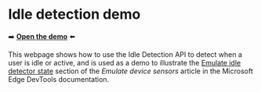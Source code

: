 # Idle detection demo

➡️ **[Open the demo](https://microsoftedge.github.io/Demos/idle-detection/)** ⬅️

This webpage shows how to use the Idle Detection API to detect when a user is idle or active, and is used as a demo to illustrate the [Emulate idle detector state](https://learn.microsoft.com/microsoft-edge/devtools-guide/sensors/#emulate-idle-detector-state) section of the _Emulate device sensors_ article in the Microsoft Edge DevTools documentation.
